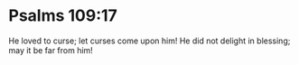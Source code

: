 # Psalms 109:17

He loved to curse; let curses come upon him! He did not delight in blessing; may it be far from him!
